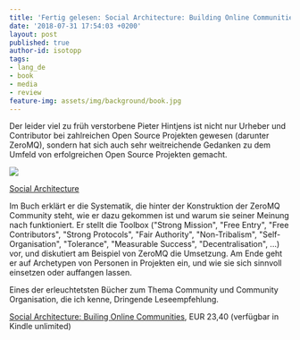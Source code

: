 ```yaml
---
title: 'Fertig gelesen: Social Architecture: Building Online Communities'
date: '2018-07-31 17:54:03 +0200'
layout: post
published: true
author-id: isotopp
tags:
- lang_de
- book
- media
- review
feature-img: assets/img/background/book.jpg
---
```

Der leider viel zu früh verstorbene Pieter Hintjens ist nicht nur Urheber und Contributor bei zahlreichen Open Source Projekten gewesen (darunter ZeroMQ), sondern hat sich auch sehr weitreichende Gedanken zu dem Umfeld von erfolgreichen Open Source Projekten gemacht.

[![](/uploads/2017/07/social-architecture.jpg)](https://www.amazon.de/Social-Architecture-Building-line-Communities-ebook/dp/B01F8I7Z7E)

[Social Architecture](https://www.amazon.de/Social-Architecture-Building-line-Communities-ebook/dp/B01F8I7Z7E)

Im Buch erklärt er die Systematik, die hinter der Konstruktion der ZeroMQ Community steht, wie er dazu gekommen ist und warum sie seiner Meinung nach funktioniert. Er stellt die Toolbox ("Strong Mission", "Free Entry", "Free Contributors", "Strong Protocols", "Fair Authority", "Non-Tribalism", "Self-Organisation", "Tolerance", "Measurable Success", "Decentralisation", ...) vor, und diskutiert am Beispiel von ZeroMQ die Umsetzung. Am Ende geht er auf Archetypen von Personen in Projekten ein, und wie sie sich sinnvoll einsetzen oder auffangen lassen.

Eines der erleuchtetsten Bücher zum Thema Community und Community Organisation, die ich kenne, Dringende Leseempfehlung.

[Social Architecture: Builing Online Communities](https://www.amazon.de/Social-Architecture-Building-line-Communities-ebook/dp/B01F8I7Z7E), EUR 23,40 (verfügbar in Kindle unlimited)
